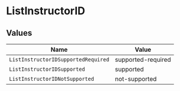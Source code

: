 # ListInstructorID


## Values

| Name                                | Value                               |
| ----------------------------------- | ----------------------------------- |
| `ListInstructorIDSupportedRequired` | supported-required                  |
| `ListInstructorIDSupported`         | supported                           |
| `ListInstructorIDNotSupported`      | not-supported                       |